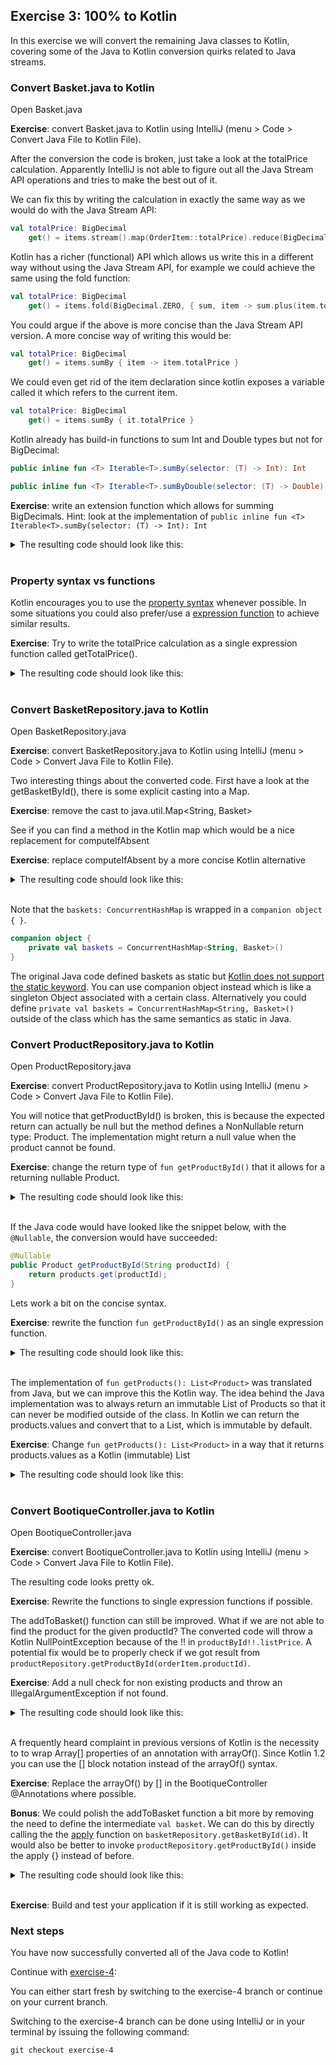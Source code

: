 ## Exercise 3: 100% to Kotlin

In this exercise we will convert the remaining Java classes to Kotlin, covering some of the Java to Kotlin conversion quirks related to Java streams.

### Convert Basket.java to Kotlin

Open Basket.java

**Exercise**: convert Basket.java to Kotlin using IntelliJ (menu > Code > Convert Java File to Kotlin File). 

After the conversion the code is broken, just take a look at the totalPrice calculation. Apparently IntelliJ is not able to figure out all the Java Stream API operations and tries to make the best out of it. 

We can fix this by writing the calculation in exactly the same way as we would do with the Java Stream API:

```kotlin
val totalPrice: BigDecimal        
    get() = items.stream().map(OrderItem::totalPrice).reduce(BigDecimal.ZERO, BigDecimal::add)
```

Kotlin has a richer (functional) API which allows us write this in a different way without using the Java Stream API, for example we could achieve the same using the fold function:

```kotlin
val totalPrice: BigDecimal 
    get() = items.fold(BigDecimal.ZERO, { sum, item -> sum.plus(item.totalPrice) })
```

You could argue if the above is more concise than the Java Stream API version. A more concise way of writing this would be:

```kotlin
val totalPrice: BigDecimal 
    get() = items.sumBy { item -> item.totalPrice }
```

We could even get rid of the item declaration since kotlin exposes a variable called it which refers to the current item.

```kotlin
val totalPrice: BigDecimal 
    get() = items.sumBy { it.totalPrice }
```

Kotlin already has build-in functions to sum Int and Double types but not for BigDecimal:

```kotlin
public inline fun <T> Iterable<T>.sumBy(selector: (T) -> Int): Int 

public inline fun <T> Iterable<T>.sumByDouble(selector: (T) -> Double): Double
```

**Exercise**: write an extension function which allows for summing BigDecimals. Hint: look at the implementation of `public inline fun <T> Iterable<T>.sumBy(selector: (T) -> Int): Int`

<details>
  <summary>The resulting code should look like this:</summary>
  
```kotlin
fun <T> Iterable<T>.sumBy(selector: (T) -> BigDecimal): BigDecimal {
    var sum = BigDecimal.ZERO
    for (element in this) {
        sum += selector(element)
    }
    return sum
}
```
</details>
<br>

### Property syntax vs functions

Kotlin encourages you to use the [property syntax](https://kotlinlang.org/docs/reference/properties.html) whenever possible. In some situations you could also prefer/use a [expression function](https://kotlinlang.org/docs/reference/functions.html#single-expression-functions) to achieve similar results.

**Exercise**: Try to write the totalPrice calculation as a single expression function called getTotalPrice().

<details>
  <summary>The resulting code should look like this:</summary>

```kotlin
fun getTotalPrice() = items.sumBy { it.totalPrice }
```
</details>
<br>

### Convert BasketRepository.java to Kotlin

Open BasketRepository.java

**Exercise**: convert BasketRepository.java to Kotlin using IntelliJ (menu > Code > Convert Java File to Kotlin File). 

Two interesting things about the converted code. First have a look at the getBasketById(), there is some explicit casting into a Map.

**Exercise**: remove the cast to java.util.Map<String, Basket>

See if you can find a method in the Kotlin map which would be a nice replacement for computeIfAbsent

**Exercise**: replace computeIfAbsent by a more concise Kotlin alternative

<details>
  <summary>The resulting code should look like this:</summary>

```kotlin
fun getBasketById(id: String): Basket = baskets.getOrPut(id) { Basket() }
```

Or without the use of type inference:

```kotlin
fun getBasketById(id: String) = baskets.getOrPut(id) { Basket() }
```
</details>
<br>

Note that the `baskets: ConcurrentHashMap` is wrapped in a `companion object { }`.

```kotlin
companion object {
    private val baskets = ConcurrentHashMap<String, Basket>()
}
```

The original Java code defined baskets as static but [Kotlin does not support the static keyword](https://discuss.kotlinlang.org/t/what-is-the-advantage-of-companion-object-vs-static-keyword/4034). You can use companion object instead which is like a singleton Object associated with a certain class. Alternatively you could define `private val baskets = ConcurrentHashMap<String, Basket>()` outside of the class which has the same semantics as static in Java.

### Convert ProductRepository.java to Kotlin

Open ProductRepository.java

**Exercise**: convert ProductRepository.java to Kotlin using IntelliJ (menu > Code > Convert Java File to Kotlin File). 

You will notice that getProductById() is broken, this is because the expected return can actually be null but the method defines a NonNullable return type: Product. The implementation might return a null value when the product cannot be found.

**Exercise**: change the return type of `fun getProductById()` that it allows for a returning nullable Product.

<details>
<summary>The resulting code should look like this:</summary>

```kotlin
fun getProductById(productId: String): Product? {
    return products[productId]
}
```
</details>
<br>

If the Java code would have looked like the snippet below, with the `@Nullable`, the conversion would have succeeded:

```java
@Nullable
public Product getProductById(String productId) {
    return products.get(productId);
}
```

Lets work a bit on the concise syntax.

**Exercise**: rewrite the function `fun getProductById()` as an single expression function.

<details>
<summary>The resulting code should look like this:</summary>

```kotlin
fun getProductById(productId: String) = products[productId]
```
</details>
<br>

The implementation of `fun getProducts(): List<Product>` was translated from Java, but we can improve this the Kotlin way. The idea behind the Java implementation was to always return an immutable List of Products so that it can never be modified outside of the class. In Kotlin we can return the products.values and convert that to a List, which is immutable by default.

**Exercise**: Change `fun getProducts(): List<Product>` in a way that it returns products.values as a Kotlin (immutable) List 

<details>
<summary>The resulting code should look like this:</summary>

```kotlin
fun getProducts() = products.values.toList()
```
</details>
<br>

### Convert BootiqueController.java to Kotlin

Open BootiqueController.java

**Exercise**: convert BootiqueController.java to Kotlin using IntelliJ (menu > Code > Convert Java File to Kotlin File). 

The resulting code looks pretty ok.

**Exercise**: Rewrite the functions to single expression functions if possible.

The addToBasket() function can still be improved. What if we are not able to find the product for the given productId? The converted code will throw a Kotlin NullPointException because of the !! in `productById!!.listPrice`. A potential fix would be to properly check if we got result from `productRepository.getProductById(orderItem.productId)`.

**Exercise**: Add a null check for non existing products and throw an IllegalArgumentException if not found.

<details>
<summary>The resulting code should look like this:</summary>

```kotlin
    @PostMapping(path = arrayOf("/baskets/{id}/items"), consumes = arrayOf(MediaType.APPLICATION_JSON_UTF8_VALUE))
    fun addToBasket(@PathVariable("id") id: String, @RequestBody orderItem: OrderItem): Basket {
        val productById = productRepository.getProductById(orderItem.productId) ?:
                throw IllegalArgumentException("Product with productId: ${orderItem.productId} not found!")
        val basket = basketRepository.getBasketById(id)
        basket.addOrderItem(OrderItem(orderItem.productId, orderItem.quantity, productById.listPrice))
        return basket
    }
```
</details>
<br>

A frequently heard complaint in previous versions of Kotlin is the necessity to to wrap Array[] properties of an annotation with arrayOf(). Since Kotlin 1.2 you can use the [] block notation instead of the arrayOf() syntax.

**Exercise**: Replace the arrayOf() by [] in the BootiqueController @Annotations where possible.

**Bonus**: We could polish the addToBasket function a bit more by removing the need to define the intermediate `val basket`. We can do this by directly calling the the [apply](https://dzone.com/articles/examining-kotlins-also-apply-let-run-and-with-intentions) function on `basketRepository.getBasketById(id)`. It would also be better to invoke `productRepository.getProductById()` inside the apply {} instead of before.

<details>
<summary>The resulting code should look like this:</summary>

```kotlin
    @PostMapping(path = ["/baskets/{id}/items"], consumes = [MediaType.APPLICATION_JSON_UTF8_VALUE])
    fun addToBasket(@PathVariable id: String, @RequestBody orderItem: OrderItem): Basket {
        return basketRepository.getBasketById(id).apply {
            val product = productRepository.getProductById(orderItem.productId)
                    ?: throw IllegalArgumentException("Product with productId: ${orderItem.productId} not found!")
            addOrderItem(OrderItem(orderItem.productId, orderItem.quantity, product.listPrice))
        }
    }
```
</details>
<br>

**Exercise**: Build and test your application if it is still working as expected.

### Next steps

You have now successfully converted all of the Java code to Kotlin! 

Continue with [exercise-4](exercise-4.md):

You can either start fresh by switching to the exercise-4 branch or continue on your current branch.

Switching to the exercise-4 branch can be done using IntelliJ or in your terminal by issuing the following command:

```
git checkout exercise-4
```
